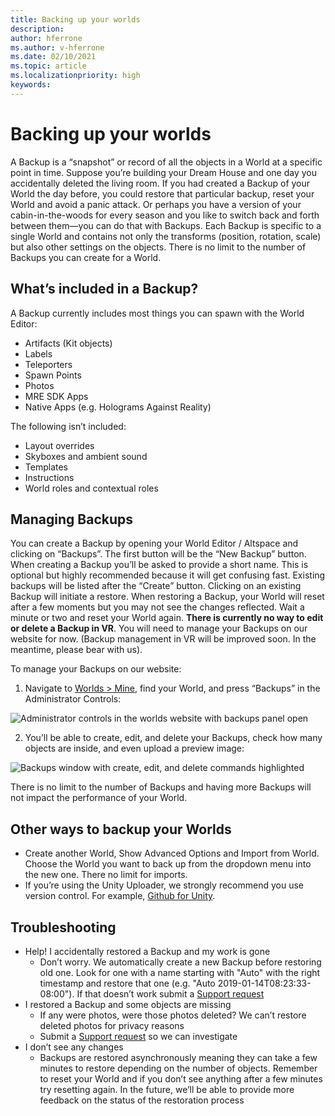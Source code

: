 ```yaml
---
title: Backing up your worlds
description: 
author: hferrone
ms.author: v-hferrone
ms.date: 02/10/2021
ms.topic: article
ms.localizationpriority: high
keywords: 
---
```


# Backing up your worlds

A Backup is a “snapshot” or record of all the objects in a World at a specific point in time. Suppose you’re building your Dream House and one day you accidentally deleted the living room. If you had created a Backup of your World the day before, you could restore that particular backup, reset your World and avoid a panic attack. Or perhaps you have a version of your cabin-in-the-woods for every season and you like to switch back and forth between them—you can do that with Backups. Each Backup is specific to a single World and contains not only the transforms (position, rotation, scale) but also other settings on the objects. There is no limit to the number of Backups you can create for a World.  

## What’s included in a Backup?

A Backup currently includes most things you can spawn with the World Editor:
* Artifacts (Kit objects)
* Labels
* Teleporters
* Spawn Points
* Photos
* MRE SDK Apps
* Native Apps (e.g. Holograms Against Reality)

The following isn’t included:

* Layout overrides
* Skyboxes and ambient sound
* Templates
* Instructions
* World roles and contextual roles

## Managing Backups

You can create a Backup by opening your World Editor / Altspace and clicking on “Backups”. The first button will be the “New Backup” button. When creating a Backup you’ll be asked to provide a short name. This is optional but highly recommended because it will get confusing fast. Existing backups will be listed after the “Create” button. Clicking on an existing Backup will initiate a restore. When restoring a Backup, your World will reset after a few moments but you may not see the changes reflected. Wait a minute or two and reset your World again. **There is currently no way to edit or delete a Backup in VR**. You will need to manage your Backups on our website for now. (Backup management in VR will be improved soon. In the meantime, please bear with us).

To manage your Backups on our website:

1. Navigate to [Worlds > Mine](https://account.altvr.com/users/sign_in), find your World, and press “Backups” in the Administrator Controls:

![Administrator controls in the worlds website with backups panel open]()

2. You’ll be able to create, edit, and delete your Backups, check how many objects are inside, and even upload a preview image: 

![Backups window with create, edit, and delete commands highlighted]()

There is no limit to the number of Backups and having more Backups will not impact the performance of your World.

## Other ways to backup your Worlds

* Create another World, Show Advanced Options and Import from World. Choose the World you want to back up from the dropdown menu into the new one. There no limit for imports.
* If you’re using the Unity Uploader, we strongly recommend you use version control. For example, [Github for Unity](https://unity.github.com).

## Troubleshooting

* Help! I accidentally restored a Backup and my work is gone
    * Don’t worry. We automatically create a new Backup before restoring old one. Look for one with a name starting with "Auto" with the right timestamp and restore that one (e.g. "Auto 2019-01-14T08:23:33-08:00").  If that doesn’t work submit a [Support request](https://help.altvr.com/hc/requests/new)
* I restored a Backup and some objects are missing
    * If any were photos, were those photos deleted? We can’t restore deleted photos for privacy reasons
    * Submit a [Support request](https://help.altvr.com/hc/requests/new) so we can investigate
* I don’t see any changes
    * Backups are restored asynchronously meaning they can take a few minutes to restore depending on the number of objects. Remember to reset your World and if you don’t see anything after a few minutes try resetting again. In the future, we’ll be able to provide more feedback on the status of the restoration process